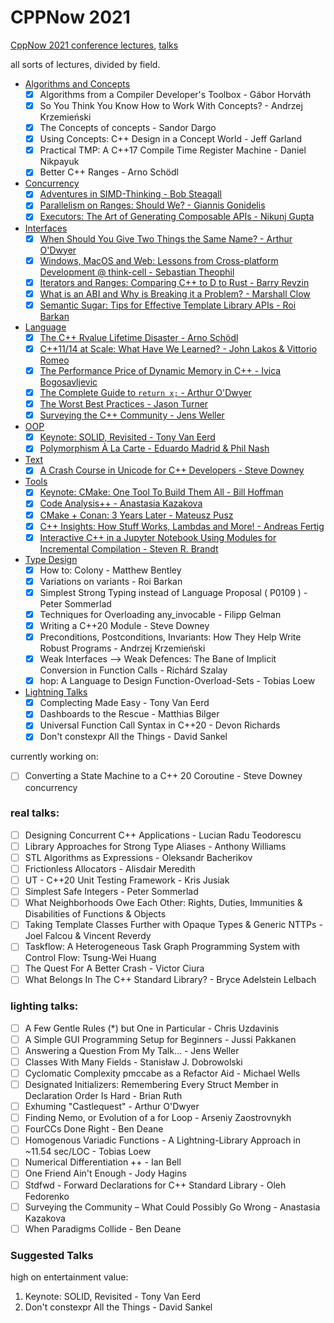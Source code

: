 # CPPNow 2021

[CppNow 2021 conference lectures](https://youtube.com/playlist?list=PL_AKIMJc4roXvFWuYzTL7Xe7j4qukOXPq), [talks](https://cppnow.org/history/2021/talks/)

all sorts of lectures, divided by field.

- [Algorithms and Concepts](Algorithms%20and%20Concepts.md)
  - [x] Algorithms from a Compiler Developer's Toolbox - Gábor Horváth
  - [x] So You Think You Know How to Work With Concepts? - Andrzej Krzemieński
  - [x] The Concepts of concepts - Sandor Dargo
  - [x] Using Concepts: C++ Design in a Concept World - Jeff Garland
  - [x] Practical TMP: A C++17 Compile Time Register Machine - Daniel Nikpayuk
  - [x] Better C++ Ranges - Arno Schödl
- [Concurrency](Concurrency.md)
  - [x] [Adventures in SIMD-Thinking - Bob Steagall](Concurrency.md#adventures-in-simd-thinking---bob-steagall)
  - [x] [Parallelism on Ranges: Should We? - Giannis Gonidelis](Concurrency.mdd#parallelism-on-ranges-should-we---giannis-gonidelis)
  - [x] [Executors: The Art of Generating Composable APIs - Nikunj Gupta](Concurrency.md#executors-the-art-of-generating-composable-apis---nikunj-gupta)
- [Interfaces](Interfaces.md)
  - [x] [When Should You Give Two Things the Same Name? - Arthur O'Dwyer](Interfaces.md#when-should-you-give-two-things-the-same-name---arthur-odwyer)
  - [x] [Windows, MacOS and Web: Lessons from Cross-platform Development @ think-cell - Sebastian Theophil](Interfaces.md#windows-macos-and-web-lessons-from-cross-platform-development--think-cell---sebastian-theophil)
  - [x] [Iterators and Ranges: Comparing C++ to D to Rust - Barry Revzin](Interfaces.md#iterators-and-ranges-comparing-c-to-d-to-rust---barry-revzin)
  - [x] [What is an ABI and Why is Breaking it a Problem? - Marshall Clow](Interfaces.md#what-is-an-abi-and-why-is-breaking-it-a-problem---marshall-clow)
  - [x] [Semantic Sugar: Tips for Effective Template Library APIs - Roi Barkan](Interfaces.md#semantic-sugar-tips-for-effective-template-library-apis---roi-barkan)
- [Language](Language.md)
  - [x] [The C++ Rvalue Lifetime Disaster - Arno Schödl](Language.md#the-c-rvalue-lifetime-disaster---arno-sch%C3%B6dl)
  - [x] [C++11/14 at Scale: What Have We Learned? - John Lakos & Vittorio Romeo](Language.md#c1114-at-scale-what-have-we-learned---john-lakos--vittorio-romeo)
  - [x] [The Performance Price of Dynamic Memory in C++ - Ivica Bogosavljevic](Language.md#the-performance-price-of-dynamic-memory-in-c---ivica-bogosavljevic)
  - [x] [The Complete Guide to `return x;` - Arthur O'Dwyer](Language.md#the-complete-guide-to-return-x---arthur-odwyer)
  - [x] [The Worst Best Practices - Jason Turner](Language.md#the-worst-best-practices---jason-turner)
  - [x] [Surveying the C++ Community - Jens Weller](Language.md#surveying-the-c-community---jens-weller)
- [OOP](OOP.md)
  - [x] [Keynote: SOLID, Revisited - Tony Van Eerd](OOP.md#keynote-solid-revisited---tony-van-eerd)
  - [x] [Polymorphism À La Carte - Eduardo Madrid & Phil Nash](OOP.md#polymorphism-%C3%A0-la-carte---eduardo-madrid--phil-nas)
- [Text](Text.md)
  - [x] [A Crash Course in Unicode for C++ Developers - Steve Downey](Text.md#a-crash-course-in-unicode-for-c-developers---steve-downey)
- [Tools](Tools.md)
  - [x] [Keynote: CMake: One Tool To Build Them All - Bill Hoffman](Tools.md#keynote-cmake-one-tool-to-build-them-all---bill-hoffman)
  - [x] [Code Analysis++ - Anastasia Kazakova](Tools.md#code-analysis---anastasia-kazakova)
  - [x] [CMake + Conan: 3 Years Later - Mateusz Pusz](Tools.md#cmake--conan-3-years-later---mateusz-pusz)
  - [x] [C++ Insights: How Stuff Works, Lambdas and More! - Andreas Fertig](Tools.md#c-insights-how-stuff-works-lambdas-and-more---andreas-fertig)
  - [x] [Interactive C++ in a Jupyter Notebook Using Modules for Incremental Compilation - Steven R. Brandt](Tools.md#interactive-c-in-a-jupyter-notebook-using-modules-for-incremental-compilation---steven-r-brandt)
- [Type Design](Type%20Design.md)
  - [x] How to: Colony - Matthew Bentley
  - [x] Variations on variants - Roi Barkan
  - [x] Simplest Strong Typing instead of Language Proposal ( P0109 ) - Peter Sommerlad
  - [x] Techniques for Overloading any_invocable - Filipp Gelman
  - [x] Writing a C++20 Module - Steve Downey
  - [x] Preconditions, Postconditions, Invariants: How They Help Write Robust Programs - Andrzej Krzemieński
  - [x] Weak Interfaces --> Weak Defences: The Bane of Implicit Conversion in Function Calls - Richárd Szalay
  - [x] hop: A Language to Design Function-Overload-Sets - Tobias Loew
- [Lightning Talks](Lightning%20Talks.md)
  - [x] Complecting Made Easy - Tony Van Eerd
  - [x] Dashboards to the Rescue - Matthias Bilger
  - [x] Universal Function Call Syntax in C++20 - Devon Richards
  - [x] Don't constexpr All the Things - David Sankel

currently working on:

- [ ] Converting a State Machine to a C++ 20 Coroutine - Steve Downey concurrency

### real talks:

- [ ] Designing Concurrent C++ Applications - Lucian Radu Teodorescu
- [ ] Library Approaches for Strong Type Aliases - Anthony Williams
- [ ] STL Algorithms as Expressions - Oleksandr Bacherikov
- [ ] Frictionless Allocators - Alisdair Meredith
- [ ] UT - C++20 Unit Testing Framework - Kris Jusiak
- [ ] Simplest Safe Integers - Peter Sommerlad
- [ ] What Neighborhoods Owe Each Other: Rights, Duties, Immunities & Disabilities of Functions & Objects
- [ ] Taking Template Classes Further with Opaque Types & Generic NTTPs - Joel Falcou & Vincent Reverdy
- [ ] Taskflow: A Heterogeneous Task Graph Programming System with Control Flow: Tsung-Wei Huang
- [ ] The Quest For A Better Crash - Victor Ciura
- [ ] What Belongs In The C++ Standard Library? - Bryce Adelstein Lelbach

### lighting talks:

- [ ] A Few Gentle Rules (\*) but One in Particular - Chris Uzdavinis
- [ ] A Simple GUI Programming Setup for Beginners - Jussi Pakkanen
- [ ] Answering a Question From My Talk… - Jens Weller
- [ ] Classes With Many Fields - Stanisław J. Dobrowolski
- [ ] Cyclomatic Complexity pmccabe as a Refactor Aid - Michael Wells
- [ ] Designated Initializers: Remembering Every Struct Member in Declaration Order Is Hard - Brian Ruth
- [ ] Exhuming "Castlequest" - Arthur O'Dwyer
- [ ] Finding Nemo, or Evolution of a for Loop - Arseniy Zaostrovnykh
- [ ] FourCCs Done Right - Ben Deane
- [ ] Homogenous Variadic Functions - A Lightning-Library Approach in ~11.54 sec/LOC - Tobias Loew
- [ ] Numerical Differentiation ++ - Ian Bell
- [ ] One Friend Ain't Enough - Jody Hagins
- [ ] Stdfwd - Forward Declarations for C++ Standard Library - Oleh Fedorenko
- [ ] Surveying the Community – What Could Possibly Go Wrong - Anastasia Kazakova
- [ ] When Paradigms Collide - Ben Deane

### Suggested Talks

high on entertainment value:

1. Keynote: SOLID, Revisited - Tony Van Eerd
2. Don't constexpr All the Things - David Sankel

